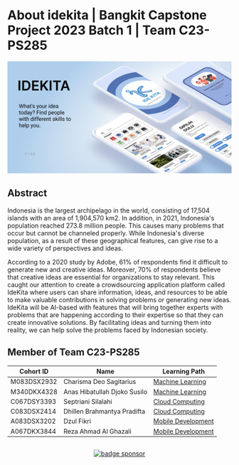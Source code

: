 # About idekita | Bangkit Capstone Project 2023 Batch 1 | Team C23-PS285

<img alt="mockup" src="https://github.com/idekita/.github/blob/main/profile/mockup.png"><br>

## Abstract
Indonesia is the largest archipelago in the world, consisting of 17,504 islands with an area of 1,904,570 km2. In addition, in 2021, Indonesia's population reached 273.8 million people. This causes many problems that occur but cannot be channeled properly. While Indonesia's diverse population, as a result of these geographical features, can give rise to a wide variety of perspectives and ideas.  

According to a 2020 study by Adobe, 61% of respondents find it difficult to generate new and creative ideas. Moreover, 70% of respondents believe that creative ideas are essential for organizations to stay relevant. This caught our attention to create a crowdsourcing application platform called  IdeKita where users can share information, ideas, and resources to be able to make valuable contributions in solving problems or generating new ideas.  IdeKita will be AI-based with features that will bring together experts with problems that are happening according to their expertise so that they can create innovative solutions. By facilitating ideas and turning them into reality, we can help solve the problems faced by Indonesian society.


## Member of Team C23-PS285
| Cohort ID | Name | Learning Path |
|---------|---------|---------|
|M083DSX2932|Charisma Deo Sagitarius|[Machine Learning](https://github.com/idekita/machine-learning)|
|M340DKX4328|Anas Hibatullah Djoko Susilo|[Machine Learning](https://github.com/idekita/machine-learning)|
|C067DSY3393|Septriani Silalahi|[Cloud Computing](https://github.com/idekita/cloud-computing)|
|C083DSX2414|Dhillen Brahmantya Pradifta|[Cloud Computing](https://github.com/idekita/cloud-computing)|
|A083DSX3202|Dzul Fikri|[Mobile Development](https://github.com/idekita/mobile-development)|
|A067DKX3844|Reza Ahmad Al Ghazali|[Mobile Development](https://github.com/idekita/mobile-development)|

## 
<p align="center">
    <a href="https://saweria.co/idekita"><img alt="badge sponsor" src="https://img.shields.io/badge/sponsor-30363D?style=for-the-badge&logo=GitHub-Sponsors&logoColor=#white"></a>
</p>
